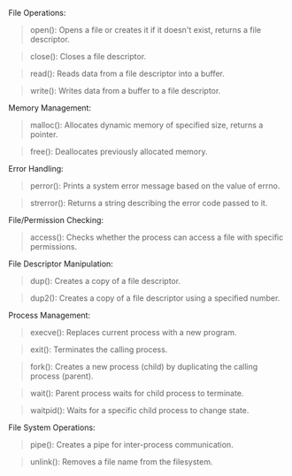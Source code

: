 File Operations:

> open(): Opens a file or creates it if it doesn't exist, returns a file descriptor.

> close(): Closes a file descriptor.

> read(): Reads data from a file descriptor into a buffer.

> write(): Writes data from a buffer to a file descriptor.

Memory Management:

> malloc(): Allocates dynamic memory of specified size, returns a pointer.

> free(): Deallocates previously allocated memory.

Error Handling:

> perror(): Prints a system error message based on the value of errno.

> strerror(): Returns a string describing the error code passed to it.

File/Permission Checking:

> access(): Checks whether the process can access a file with specific permissions.

File Descriptor Manipulation:


> dup(): Creates a copy of a file descriptor.

> dup2(): Creates a copy of a file descriptor using a specified number.

Process Management:

> execve(): Replaces current process with a new program.

> exit(): Terminates the calling process.

> fork(): Creates a new process (child) by duplicating the calling process (parent).

> wait(): Parent process waits for child process to terminate.

> waitpid(): Waits for a specific child process to change state.

File System Operations:

> pipe(): Creates a pipe for inter-process communication.

> unlink(): Removes a file name from the filesystem.